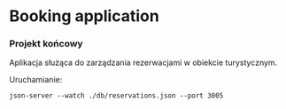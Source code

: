 # Booking application

### Projekt końcowy

Aplikacja służąca do zarządzania rezerwacjami w obiekcie turystycznym.


Uruchamianie:
```
json-server --watch ./db/reservations.json --port 3005
```